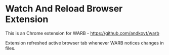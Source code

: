 # Watch And Reload Browser Extension

This is an Chrome extension for WARB - https://github.com/andkovt/warb

Extension refreshed active browser tab whenever WARB notices changes in files.